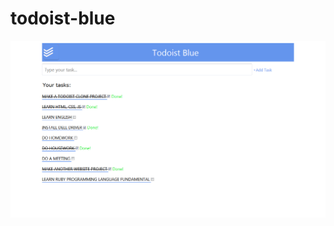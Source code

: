 # todoist-blue

![alt text](https://raw.githubusercontent.com/TuanNguyenVanAnh/todoist-blue/master/todoist-blue-picture.png)
